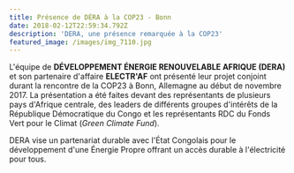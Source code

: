 ```yaml
---
title: Présence de DÉRA à la COP23 - Bonn
date: 2018-02-12T22:59:34.792Z
description: 'DERA, une présence remarquée à la COP23'
featured_image: /images/img_7110.jpg
---
```

L'équipe de **DÉVELOPPEMENT ÉNERGIE RENOUVELABLE AFRIQUE (DERA)** et son partenaire d'affaire **ELECTR'AF** ont présenté leur projet conjoint durant la rencontre de la COP23 à Bonn, Allemagne au début de novembre 2017. La présentation a été faites devant des représentants de plusieurs pays d'Afrique centrale, des leaders de différents groupes d'intérêts de la République Démocratique du Congo et les représentants RDC du Fonds Vert pour le Climat (_Green Climate Fund_).

DERA vise un partenariat durable avec l'État Congolais pour le développement d'une Énergie Propre offrant un accès durable à l'électricité pour tous.
